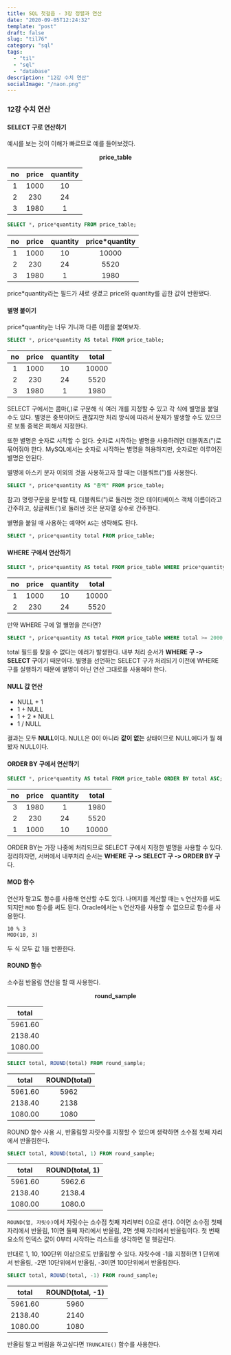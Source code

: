 ```yaml
---
title: SQL 첫걸음 - 3장 정렬과 연산
date: "2020-09-05T12:24:32"
template: "post"
draft: false
slug: "til76"
category: "sql"
tags:
  - "til"
  - "sql"
  - "database"
description: "12강 수치 연산"
socialImage: "/naon.png"
---
```


### 12강 수치 연산
#### SELECT 구로 연산하기
예시를 보는 것이 이해가 빠르므로 예를 들어보겠다.

**<center>price_table</center>**

|no|price|quantity|
|:---:|:---:|:---:|
|1|1000|10|
|2|230|24|
|3|1980|1|

```sql
SELECT *, price*quantity FROM price_table;
```

|no|price|quantity|price*quantity|
|:---:|:---:|:---:|:---:|
|1|1000|10|10000|
|2|230|24|5520|
|3|1980|1|1980|

price*quantity라는 필드가 새로 생겼고 price와 quantity를 곱한 값이 반환됐다.

#### 별명 붙이기
price*quantity는 너무 기니까 다른 이름을 붙여보자.

```sql
SELECT *, price*quantity AS total FROM price_table;
```

|no|price|quantity|total|
|:---:|:---:|:---:|:---:|
|1|1000|10|10000|
|2|230|24|5520|
|3|1980|1|1980|

SELECT 구에서는 콤마(,)로 구분해 식 여러 개를 지정할 수 있고 각 식에 별명을 붙일 수도 있다. 별명은 중복이어도 괜찮지만 처리 방식에 따라서 문제가 발생할 수도 있으므로 보통 중복은 피해서 지정한다.

또한 별명은 숫자로 시작할 수 없다. 숫자로 시작하는 별명을 사용하려면 더블쿼츠(")로 묶어줘야 한다. MySQL에서는 숫자로 시작하는 별명을 허용하지만, 숫자로만 이루어진 별명은 안된다.

별명에 아스키 문자 이외의 것을 사용하고자 할 때는 더블쿼트(")를 사용한다.

```sql
SELECT *, price*quantity AS "총액" FROM price_table;
```

참고) 명령구문을 분석할 때, 더블쿼트(")로 둘러싼 것은 데이터베이스 객체 이름이라고 간주하고, 싱글쿼트(')로 둘러싼 것은 문자열 상수로 간주한다.

별명을 붙일 때 사용하는 예약어 `AS`는 생략해도 된다.

```sql
SELECT *, price*quantity total FROM price_table;
```

#### WHERE 구에서 연산하기

```sql
SELECT *, price*quantity AS total FROM price_table WHERE price*quantity >= 2000;
```

|no|price|quantity|total|
|:---:|:---:|:---:|:---:|
|1|1000|10|10000|
|2|230|24|5520|

만약 WHERE 구에 열 별명을 쓴다면?

```sql
SELECT *, price*quantity AS total FROM price_table WHERE total >= 2000;
```
total 필드를 찾을 수 없다는 에러가 발생한다. 내부 처리 순서가 **WHERE 구 -> SELECT 구**이기 때문이다. 별명을 선언하는 SELECT 구가 처리되기 이전에 WHERE 구를 실행하기 때문에 별명이 아닌 연산 그대로를 사용해야 한다.

#### NULL 값 연산
- NULL + 1
- 1 + NULL
- 1 + 2 * NULL
- 1 / NULL

결과는 모두 **NULL**이다. NULL은 0이 아니라 **값이 없는** 상태이므로 NULL에다가 뭘 해봤자 NULL이다.

#### ORDER BY 구에서 연산하기
```sql
SELECT *, price*quantity AS total FROM price_table ORDER BY total ASC;
```

|no|price|quantity|total|
|:---:|:---:|:---:|:---:|
|3|1980|1|1980|
|2|230|24|5520|
|1|1000|10|10000|

ORDER BY는 가장 나중에 처리되므로 SELECT 구에서 지정한 별명을 사용할 수 있다. 정리하자면, 서버에서 내부처리 순서는 **WHERE 구 -> SELECT 구 -> ORDER BY 구**다.

#### MOD 함수
연산자 말고도 함수를 사용해 연산할 수도 있다. 나머지를 계산할 때는 `%` 연산자를 써도 되지만 `MOD` 함수를 써도 된다. Oracle에서는 `%` 연산자를 사용할 수 없으므로 함수를 사용한다.

```
10 % 3
MOD(10, 3)
```

두 식 모두 값 1을 반환한다.

#### ROUND 함수
소수점 반올림 연산을 할 때 사용한다.

**<center>round_sample</center>**

|total|
|:---:|
|5961.60|
|2138.40|
|1080.00|

```sql
SELECT total, ROUND(total) FROM round_sample;
```

|total|ROUND(total)|
|:---:|:---:|
|5961.60|5962|
|2138.40|2138|
|1080.00|1080|

ROUND 함수 사용 시, 반올림할 자릿수를 지정할 수 있으며 생략하면 소수점 첫째 자리에서 반올림한다.

```sql
SELECT total, ROUND(total, 1) FROM round_sample;
```

|total|ROUND(total, 1)|
|:---:|:---:|
|5961.60|5962.6|
|2138.40|2138.4|
|1080.00|1080.0|

`ROUND(열, 자릿수)`에서 자릿수는 소수점 첫째 자리부터 0으로 센다. 0이면 소수점 첫째 자리에서 반올림, 1이면 둘째 자리에서 반올림, 2면 셋째 자리에서 반올림이다. 첫 번째 요소의 인덱스 값이 0부터 시작하는 리스트를 생각하면 덜 헷갈린다.

반대로 1, 10, 100단위 이상으로도 반올림할 수 있다. 자릿수에 -1을 지정하면 1 단위에서 반올림, -2면 10단위에서 반올림, -3이면 100단위에서 반올림한다.

```sql
SELECT total, ROUND(total, -1) FROM round_sample;
```

|total|ROUND(total, -1)|
|:---:|:---:|
|5961.60|5960|
|2138.40|2140|
|1080.00|1080|

반올림 말고 버림을 하고싶다면 `TRUNCATE()` 함수를 사용한다.